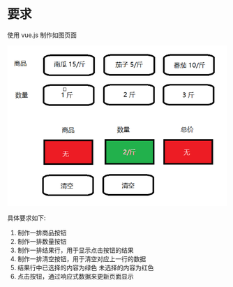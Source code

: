 # 要求

使用 vue.js 制作如图页面

![](md-img/2022-10-17-17-26-32.png)

具体要求如下:

1. 制作一排商品按钮
2. 制作一排数量按钮
3. 制作一排结果行，用于显示点击按钮的结果
4. 制作一排清空按钮，用于清空对应上一行的数据
5. 结果行中已选择的内容为绿色 未选择的内容为红色
6. 点击按钮，通过响应式数据来更新页面显示
